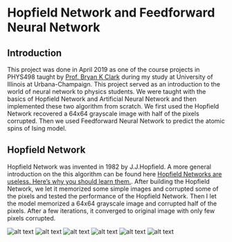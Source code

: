 # Hopfield Network and Feedforward Neural Network
## Introduction
This project was done in  April 2019 as one of the course projects in PHYS498 taught by [Prof. Bryan K Clark](https://physics.illinois.edu/people/directory/profile/bkclark) during my study at University of Illinois at Urbana-Champaign. This project served as an introduction to the world of neural network to physics students. We were taught with the basics of Hopfield Network and Artificial Neural Network and then implemented these two algorithm from scratch. We first used the Hopfield Network recovered a 64x64 grayscale image with half of the pixels corrupted. Then we used Feedforward Neural Network to predict the atomic spins of Ising model.
## Hopfield Network
Hopfield Network was invented in 1982 by J.J.Hopfield. A more general introduction on the this algorithm can be found here [Hopfield Networks are useless. Here’s why you should learn them.](https://towardsdatascience.com/hopfield-networks-are-useless-heres-why-you-should-learn-them-f0930ebeadcd). 
After building the Hopfield Network, we let it memorized some simple images and corrupted some of the pixels and tested the performance of the Hopfield Network. 
Then I let the model memorized a 64x64 grayscale image and corrupted half of the pixels. After a few iterations, it converged to original image with only few pixels corrupted.

![alt text](https://github.com/jinyk44/Neural-Networks/blob/master/thumbnail_train/imgs/0.jpg)
![alt text](https://github.com/jinyk44/Neural-Networks/blob/master/thumbnail_train/imgs/1.jpg)
![alt text](https://github.com/jinyk44/Neural-Networks/blob/master/thumbnail_train/imgs/2.jpg)
![alt text](https://github.com/jinyk44/Neural-Networks/blob/master/thumbnail_train/imgs/3.jpg)
![alt text](https://github.com/jinyk44/Neural-Networks/blob/master/thumbnail_train/imgs/4.jpg)
![alt text](https://github.com/jinyk44/Neural-Networks/blob/master/thumbnail_train/imgs/5.jpg)


